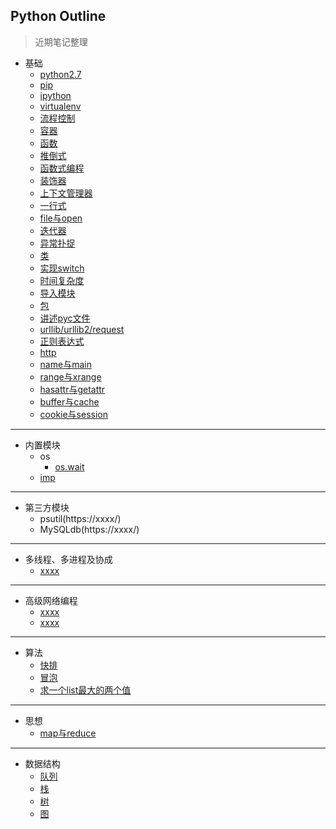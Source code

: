 ## Python Outline
> 近期笔记整理  

- 基础
    -  [python2.7](https://github.com/467754239/python/blob/master/basic/python2.7.md)
    -  [pip](https://github.com/467754239/python/blob/master/basic/pip.md)
    -  [ipython](https://xxxx)
    -  [virtualenv](https://xxxx)
    -  [流程控制](https://xxxx)
    -  [容器](https://xxxx)
    -  [函数](https://xxxx)
    -  [推倒式](https://xxxx)
    -  [函数式编程](https://xxxx)
    -  [装饰器](https://xxxx)
    -  [上下文管理器](https://xxxx)
    -  [一行式](https://xxxx)
    -  [file与open](https://xxxx)
    -  [迭代器](https://xxxx)
    -  [异常扑捉](https://xxxx)
    -  [类](https://xxxx)
    -  [实现switch](https://xxxx)
    -  [时间复杂度](https://xxxx)
    -  [导入模块](https://xxxx)
    -  [包](https://xxxx)
    -  [讲述pyc文件](https://xxxx)
    -  [urllib/urllib2/request](https://xxxx)
    -  [正则表达式](https://xxxx)
    -  [http](https://xxxx)
    -  [name与main](https://xxxx)
    -  [range与xrange](https://xxxx)
    -  [hasattr与getattr](https://xxxx)
    -  [buffer与cache](https://xxxx)
    -  [cookie与session](https://xxxx)
	

- - -

- 内置模块
    - os 
        - [os.wait](https://x.x/x/python2.7)
    - [imp](http://xxxxx)

- - -

- 第三方模块
    - psutil(https://xxxx/)
    - MySQLdb(https://xxxx/)

- - -

- 多线程、多进程及协成 
    -  [xxxx](https://x.x/x/python2.7)

- - -

- 高级网络编程
    -  [xxxx](https://x.x/x/python2.7)
    -  [xxxx](https://x.x/x/python2.7)

- - -

- 算法 
    -  [快排](https://xxxxx)
    -  [冒泡](https://xxxxx)
    -  [求一个list最大的两个值](https://xxxxx)

- - -

- 思想 
    -  [map与reduce](https://xxxxx)

- - -

- 数据结构
    -  [队列](https://xxxxx)
    -  [栈](https://xxxxx)
    -  [树](https://xxxxx)
    -  [图](https://xxxxx)
